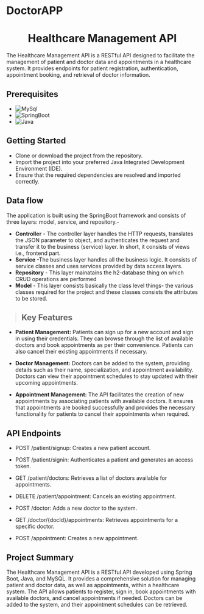 # DoctorAPP
<h1 align="center">Healthcare Management API 
</h1>

The Healthcare Management API is a RESTful API designed to facilitate the management of patient and doctor data and appointments in a healthcare system. It provides endpoints for patient registration, authentication, appointment booking, and retrieval of doctor information.

## Prerequisites
* ![MySql](https://img.shields.io/badge/DBMS-MYSQL%205.7%20or%20Higher-red)
 * ![SpringBoot](https://img.shields.io/badge/Framework-SpringBoot-green)
* ![Java](https://img.shields.io/badge/Language-Java%208%20or%20higher-yellow)

## Getting Started
* Clone or download the project from the repository.
* Import the project into your preferred Java Integrated Development Environment (IDE).
* Ensure that the required dependencies are resolved and imported correctly.

## Data flow
 The application is built using the SpringBoot framework and consists of three layers: model, service, and repository.-

* **Controller** - The controller layer handles the HTTP requests, translates the JSON parameter to object, and authenticates the request and transfer it to the business (service) layer. In short, it consists of views i.e., frontend part.
* **Service** -The business layer handles all the business logic. It consists of service classes and uses services provided by data access layers.
* **Repository** - This layer mainatains the h2-database thing on which CRUD operations are performed
* **Model** - This layer consists basically the class level things- the various classes required for the project and these classes consists the attributes to be stored.

>## Key Features
* **Patient Management:** Patients can sign up for a new account and sign in using their credentials. They can browse through the list of available doctors and book appointments as per their convenience. Patients can also cancel their existing appointments if necessary.

* **Doctor Management:** Doctors can be added to the system, providing details such as their name, specialization, and appointment availability. Doctors can view their appointment schedules to stay updated with their upcoming appointments.

* **Appointment Management:** The API facilitates the creation of new appointments by associating patients with available doctors. It ensures that appointments are booked successfully and provides the necessary functionality for patients to cancel their appointments when required.

## API Endpoints
* POST /patient/signup: Creates a new patient account.

* POST /patient/signin: Authenticates a patient and generates an access token.

* GET /patient/doctors: Retrieves a list of doctors available for appointments.

* DELETE /patient/appointment: Cancels an existing appointment.

* POST /doctor: Adds a new doctor to the system.

* GET /doctor/{docId}/appointments: Retrieves appointments for a specific doctor.

* POST /appointment: Creates a new appointment.

## Project Summary

The Healthcare Management API is a RESTful API developed using Spring Boot, Java, and MySQL. It provides a comprehensive solution for managing patient and doctor data, as well as appointments, within a healthcare system. The API allows patients to register, sign in, book appointments with available doctors, and cancel appointments if needed. Doctors can be added to the system, and their appointment schedules can be retrieved.






